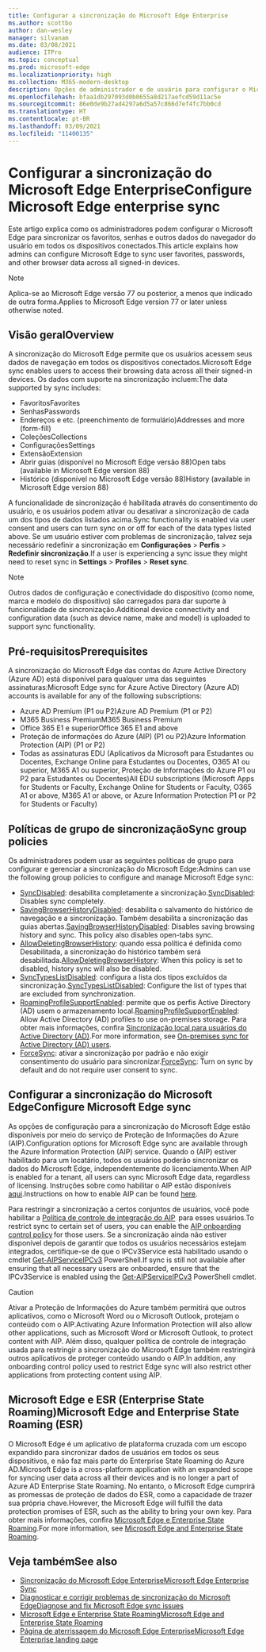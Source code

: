 ```yaml
---
title: Configurar a sincronização do Microsoft Edge Enterprise
ms.author: scottbo
author: dan-wesley
manager: silvanam
ms.date: 03/08/2021
audience: ITPro
ms.topic: conceptual
ms.prod: microsoft-edge
ms.localizationpriority: high
ms.collection: M365-modern-desktop
description: Opções de administrador e de usuário para configurar o Microsoft Edge para sincronizar os favoritos, senhas e outros dados do navegador.
ms.openlocfilehash: bfaa1db297093d0b0655a8d217aefcd59d11ac5e
ms.sourcegitcommit: 86e0de9b27ad4297a6d5a57c866d7ef4fc7bb0cd
ms.translationtype: HT
ms.contentlocale: pt-BR
ms.lasthandoff: 03/09/2021
ms.locfileid: "11400135"
---
```

# <a name="configure-microsoft-edge-enterprise-sync"></a><span data-ttu-id="479a5-103">Configurar a sincronização do Microsoft Edge Enterprise</span><span class="sxs-lookup"><span data-stu-id="479a5-103">Configure Microsoft Edge enterprise sync</span></span>

<span data-ttu-id="479a5-104">Este artigo explica como os administradores podem configurar o Microsoft Edge para sincronizar os favoritos, senhas e outros dados do navegador do usuário em todos os dispositivos conectados.</span><span class="sxs-lookup"><span data-stu-id="479a5-104">This article explains how admins can configure Microsoft Edge to sync user favorites, passwords, and other browser data across all signed-in devices.</span></span>

> [!NOTE]
> <span data-ttu-id="479a5-105">Aplica-se ao Microsoft Edge versão 77 ou posterior, a menos que indicado de outra forma.</span><span class="sxs-lookup"><span data-stu-id="479a5-105">Applies to Microsoft Edge version 77 or later unless otherwise noted.</span></span>

## <a name="overview"></a><span data-ttu-id="479a5-106">Visão geral</span><span class="sxs-lookup"><span data-stu-id="479a5-106">Overview</span></span>

<span data-ttu-id="479a5-107">A sincronização do Microsoft Edge permite que os usuários acessem seus dados de navegação em todos os dispositivos conectados.</span><span class="sxs-lookup"><span data-stu-id="479a5-107">Microsoft Edge sync enables users to access their browsing data across all their signed-in devices.</span></span> <span data-ttu-id="479a5-108">Os dados com suporte na sincronização incluem:</span><span class="sxs-lookup"><span data-stu-id="479a5-108">The data supported by sync includes:</span></span>

- <span data-ttu-id="479a5-109">Favoritos</span><span class="sxs-lookup"><span data-stu-id="479a5-109">Favorites</span></span>
- <span data-ttu-id="479a5-110">Senhas</span><span class="sxs-lookup"><span data-stu-id="479a5-110">Passwords</span></span>
- <span data-ttu-id="479a5-111">Endereços e etc. (preenchimento de formulário)</span><span class="sxs-lookup"><span data-stu-id="479a5-111">Addresses and more (form-fill)</span></span>
- <span data-ttu-id="479a5-112">Coleções</span><span class="sxs-lookup"><span data-stu-id="479a5-112">Collections</span></span>
- <span data-ttu-id="479a5-113">Configurações</span><span class="sxs-lookup"><span data-stu-id="479a5-113">Settings</span></span>
- <span data-ttu-id="479a5-114">Extensão</span><span class="sxs-lookup"><span data-stu-id="479a5-114">Extension</span></span>
- <span data-ttu-id="479a5-115">Abrir guias (disponível no Microsoft Edge versão 88)</span><span class="sxs-lookup"><span data-stu-id="479a5-115">Open tabs (available in Microsoft Edge version 88)</span></span>
- <span data-ttu-id="479a5-116">Histórico (disponível no Microsoft Edge versão 88)</span><span class="sxs-lookup"><span data-stu-id="479a5-116">History (available in Microsoft Edge version 88)</span></span>

<span data-ttu-id="479a5-117">A funcionalidade de sincronização é habilitada através do consentimento do usuário, e os usuários podem ativar ou desativar a sincronização de cada um dos tipos de dados listados acima.</span><span class="sxs-lookup"><span data-stu-id="479a5-117">Sync functionality is enabled via user consent and users can turn sync on or off for each of the data types listed above.</span></span> <span data-ttu-id="479a5-118">Se um usuário estiver com problemas de sincronização, talvez seja necessário redefinir a sincronização em **Configurações** > **Perfis** > **Redefinir sincronização**.</span><span class="sxs-lookup"><span data-stu-id="479a5-118">If a user is experiencing a sync issue they might need to reset sync in **Settings** > **Profiles** > **Reset sync**.</span></span>

> [!NOTE]
> <span data-ttu-id="479a5-119">Outros dados de configuração e conectividade do dispositivo (como nome, marca e modelo do dispositivo) são carregados para dar suporte à funcionalidade de sincronização.</span><span class="sxs-lookup"><span data-stu-id="479a5-119">Additional device connectivity and configuration data (such as device name, make and model) is uploaded to support sync functionality.</span></span>

## <a name="prerequisites"></a><span data-ttu-id="479a5-120">Pré-requisitos</span><span class="sxs-lookup"><span data-stu-id="479a5-120">Prerequisites</span></span>

<span data-ttu-id="479a5-121">A sincronização do Microsoft Edge das contas do Azure Active Directory (Azure AD) está disponível para qualquer uma das seguintes assinaturas:</span><span class="sxs-lookup"><span data-stu-id="479a5-121">Microsoft Edge sync for Azure Active Directory (Azure AD) accounts is available for any of the following subscriptions:</span></span>

- <span data-ttu-id="479a5-122">Azure AD Premium (P1 ou P2)</span><span class="sxs-lookup"><span data-stu-id="479a5-122">Azure AD Premium (P1 or P2)</span></span>
- <span data-ttu-id="479a5-123">M365 Business Premium</span><span class="sxs-lookup"><span data-stu-id="479a5-123">M365 Business Premium</span></span>
- <span data-ttu-id="479a5-124">Office 365 E1 e superior</span><span class="sxs-lookup"><span data-stu-id="479a5-124">Office 365 E1 and above</span></span>
- <span data-ttu-id="479a5-125">Proteção de informações do Azure (AIP) (P1 ou P2)</span><span class="sxs-lookup"><span data-stu-id="479a5-125">Azure Information Protection (AIP) (P1 or P2)</span></span>
- <span data-ttu-id="479a5-126">Todas as assinaturas EDU (Aplicativos da Microsoft para Estudantes ou Docentes, Exchange Online para Estudantes ou Docentes, O365 A1 ou superior, M365 A1 ou superior, Proteção de Informações do Azure P1 ou P2 para Estudantes ou Docentes)</span><span class="sxs-lookup"><span data-stu-id="479a5-126">All EDU subscriptions (Microsoft Apps for Students or Faculty, Exchange Online for Students or Faculty, O365 A1 or above, M365 A1 or above, or Azure Information Protection P1 or P2 for Students or Faculty)</span></span>

## <a name="sync-group-policies"></a><span data-ttu-id="479a5-127">Políticas de grupo de sincronização</span><span class="sxs-lookup"><span data-stu-id="479a5-127">Sync group policies</span></span>

<span data-ttu-id="479a5-128">Os administradores podem usar as seguintes políticas de grupo para configurar e gerenciar a sincronização do Microsoft Edge:</span><span class="sxs-lookup"><span data-stu-id="479a5-128">Admins can use the following group policies to configure and manage Microsoft Edge sync:</span></span>

- <span data-ttu-id="479a5-129">[SyncDisabled](https://docs.microsoft.com/deployedge/microsoft-edge-policies#syncdisabled): desabilita completamente a sincronização.</span><span class="sxs-lookup"><span data-stu-id="479a5-129">[SyncDisabled](https://docs.microsoft.com/deployedge/microsoft-edge-policies#syncdisabled): Disables sync completely.</span></span>
- <span data-ttu-id="479a5-130">[SavingBrowserHistoryDisabled](https://docs.microsoft.com/deployedge/microsoft-edge-policies#savingbrowserhistorydisabled): desabilita o salvamento do histórico de navegação e a sincronização. Também desabilita a sincronização das guias abertas.</span><span class="sxs-lookup"><span data-stu-id="479a5-130">[SavingBrowserHistoryDisabled](https://docs.microsoft.com/deployedge/microsoft-edge-policies#savingbrowserhistorydisabled): Disables saving browsing history and sync. This policy also disables open-tabs sync.</span></span>
- <span data-ttu-id="479a5-131">[AllowDeletingBrowserHistory](https://docs.microsoft.com/deployedge/microsoft-edge-policies#allowdeletingbrowserhistory): quando essa política é definida como Desabilitada, a sincronização do histórico também será desabilitada.</span><span class="sxs-lookup"><span data-stu-id="479a5-131">[AllowDeletingBrowserHistory](https://docs.microsoft.com/deployedge/microsoft-edge-policies#allowdeletingbrowserhistory): When this policy is set to disabled, history sync will also be disabled.</span></span>
- <span data-ttu-id="479a5-132">[SyncTypesListDisabled](https://docs.microsoft.com/DeployEdge/microsoft-edge-policies#synctypeslistdisabled): configura a lista dos tipos excluídos da sincronização.</span><span class="sxs-lookup"><span data-stu-id="479a5-132">[SyncTypesListDisabled](https://docs.microsoft.com/DeployEdge/microsoft-edge-policies#synctypeslistdisabled): Configure the list of types that are excluded from synchronization.</span></span>
- <span data-ttu-id="479a5-133">[RoamingProfileSupportEnabled](https://docs.microsoft.com/DeployEdge/microsoft-edge-policies#roamingprofilesupportenabled): permite que os perfis Active Directory (AD) usem o armazenamento local.</span><span class="sxs-lookup"><span data-stu-id="479a5-133">[RoamingProfileSupportEnabled](https://docs.microsoft.com/DeployEdge/microsoft-edge-policies#roamingprofilesupportenabled): Allow Active Directory (AD) profiles to use on-premises storage.</span></span> <span data-ttu-id="479a5-134">Para obter mais informações, confira [Sincronização local para usuários do Active Directory (AD)](https://docs.microsoft.com/DeployEdge/microsoft-edge-on-premises-sync).</span><span class="sxs-lookup"><span data-stu-id="479a5-134">For more information, see [On-premises sync for Active Directory (AD) users](https://docs.microsoft.com/DeployEdge/microsoft-edge-on-premises-sync).</span></span>
- <span data-ttu-id="479a5-135">[ForceSync]( https://docs.microsoft.com/deployedge/microsoft-edge-policies#forcesync): ativar a sincronização por padrão e não exigir consentimento do usuário para sincronizar.</span><span class="sxs-lookup"><span data-stu-id="479a5-135">[ForceSync]( https://docs.microsoft.com/deployedge/microsoft-edge-policies#forcesync): Turn on sync by default and do not require user consent to sync.</span></span>  

## <a name="configure-microsoft-edge-sync"></a><span data-ttu-id="479a5-136">Configurar a sincronização do Microsoft Edge</span><span class="sxs-lookup"><span data-stu-id="479a5-136">Configure Microsoft Edge sync</span></span>

<span data-ttu-id="479a5-137">As opções de configuração para a sincronização do Microsoft Edge estão disponíveis por meio do serviço de Proteção de Informações do Azure (AIP).</span><span class="sxs-lookup"><span data-stu-id="479a5-137">Configuration options for Microsoft Edge sync are available through the Azure Information Protection (AIP) service.</span></span> <span data-ttu-id="479a5-138">Quando o (AIP) estiver habilitado para um locatário, todos os usuários poderão sincronizar os dados do Microsoft Edge, independentemente do licenciamento.</span><span class="sxs-lookup"><span data-stu-id="479a5-138">When AIP is enabled for a tenant, all users can sync Microsoft Edge data, regardless of licensing.</span></span> <span data-ttu-id="479a5-139">Instruções sobre como habilitar o AIP estão disponíveis [aqui](https://docs.microsoft.com/azure/information-protection/activate-office365).</span><span class="sxs-lookup"><span data-stu-id="479a5-139">Instructions on how to enable AIP can be found [here](https://docs.microsoft.com/azure/information-protection/activate-office365).</span></span>

<span data-ttu-id="479a5-140">Para restringir a sincronização a certos conjuntos de usuários, você pode habilitar a [Política de controle de integração do AIP](https://docs.microsoft.com/powershell/module/aipservice/set-aipserviceonboardingcontrolpolicy?view=azureipps&preserve-view=true)  para esses usuários.</span><span class="sxs-lookup"><span data-stu-id="479a5-140">To restrict sync to certain set of users, you can enable the [AIP onboarding control policy](https://docs.microsoft.com/powershell/module/aipservice/set-aipserviceonboardingcontrolpolicy?view=azureipps&preserve-view=true) for those users.</span></span> <span data-ttu-id="479a5-141">Se a sincronização ainda não estiver disponível depois de garantir que todos os usuários necessários estejam integrados, certifique-se de que o IPCv3Service está habilitado usando o cmdlet [Get-AIPServiceIPCv3](https://docs.microsoft.com/powershell/module/aipservice/get-aipserviceipcv3?view=azureipps&preserve-view=true)  PowerShell.</span><span class="sxs-lookup"><span data-stu-id="479a5-141">If sync is still not available after ensuring that all necessary users are onboarded, ensure that the IPCv3Service is enabled using the [Get-AIPServiceIPCv3](https://docs.microsoft.com/powershell/module/aipservice/get-aipserviceipcv3?view=azureipps&preserve-view=true)  PowerShell cmdlet.</span></span>

> [!CAUTION]
> <span data-ttu-id="479a5-142">Ativar a Proteção de Informações do Azure também permitirá que outros aplicativos, como o Microsoft Word ou o Microsoft Outlook, protejam o conteúdo com o AIP.</span><span class="sxs-lookup"><span data-stu-id="479a5-142">Activating Azure Information Protection will also allow other applications, such as Microsoft Word or Microsoft Outlook, to protect content with AIP.</span></span> <span data-ttu-id="479a5-143">Além disso, qualquer política de controle de integração usada para restringir a sincronização do Microsoft Edge também restringirá outros aplicativos de proteger conteúdo usando o AIP.</span><span class="sxs-lookup"><span data-stu-id="479a5-143">In addition, any onboarding control policy used to restrict Edge sync will also restrict other applications from protecting content using AIP.</span></span>

## <a name="microsoft-edge-and-enterprise-state-roaming-esr"></a><span data-ttu-id="479a5-144">Microsoft Edge e ESR (Enterprise State Roaming)</span><span class="sxs-lookup"><span data-stu-id="479a5-144">Microsoft Edge and Enterprise State Roaming (ESR)</span></span>

<span data-ttu-id="479a5-145">O Microsoft Edge é um aplicativo de plataforma cruzada com um escopo expandido para sincronizar dados de usuários em todos os seus dispositivos, e não faz mais parte do Enterprise State Roaming do Azure AD.</span><span class="sxs-lookup"><span data-stu-id="479a5-145">Microsoft Edge is a cross-platform application with an expanded scope for syncing user data across all their devices and is no longer a part of Azure AD Enterprise State Roaming.</span></span> <span data-ttu-id="479a5-146">No entanto, o Microsoft Edge cumprirá as promessas de proteção de dados do ESR, como a capacidade de trazer sua própria chave.</span><span class="sxs-lookup"><span data-stu-id="479a5-146">However, the Microsoft Edge will fulfill the data protection promises of ESR, such as the ability to bring your own key.</span></span> <span data-ttu-id="479a5-147">Para obter mais informações, confira [Microsoft Edge e Enterprise State Roaming](microsoft-edge-enterprise-state-roaming.md).</span><span class="sxs-lookup"><span data-stu-id="479a5-147">For more information, see [Microsoft Edge and Enterprise State Roaming](microsoft-edge-enterprise-state-roaming.md).</span></span>

## <a name="see-also"></a><span data-ttu-id="479a5-148">Veja também</span><span class="sxs-lookup"><span data-stu-id="479a5-148">See also</span></span>

- [<span data-ttu-id="479a5-149">Sincronização do Microsoft Edge Enterprise</span><span class="sxs-lookup"><span data-stu-id="479a5-149">Microsoft Edge Enterprise Sync</span></span>](microsoft-edge-enterprise-sync.md)
- [<span data-ttu-id="479a5-150">Diagnosticar e corrigir problemas de sincronização do Microsoft Edge</span><span class="sxs-lookup"><span data-stu-id="479a5-150">Diagnose and fix Microsoft Edge sync issues</span></span>](microsoft-edge-troubleshoot-enterprise-sync.md)
- [<span data-ttu-id="479a5-151">Microsoft Edge e Enterprise State Roaming</span><span class="sxs-lookup"><span data-stu-id="479a5-151">Microsoft Edge and Enterprise State Roaming</span></span>](microsoft-edge-enterprise-state-roaming.md)
- [<span data-ttu-id="479a5-152">Página de aterrissagem do Microsoft Edge Enterprise</span><span class="sxs-lookup"><span data-stu-id="479a5-152">Microsoft Edge Enterprise landing page</span></span>](https://aka.ms/EdgeEnterprise)

